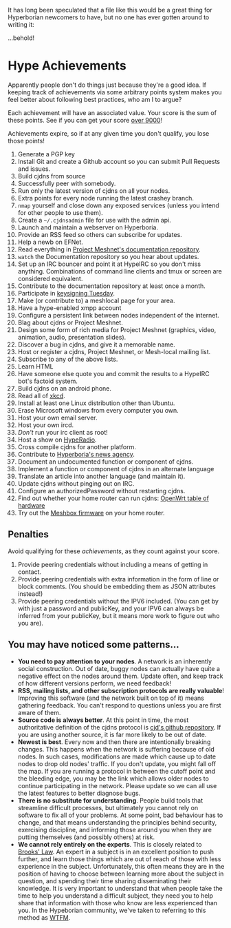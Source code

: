 It has long been speculated that a file like this would be a great thing for Hyperborian newcomers to have, but no one has ever gotten around to writing it:

...behold!

# Hype Achievements

Apparently people don't do things just because they're a good idea. If keeping track of achievements via some arbitrary points system makes you feel better about following best practices, who am I to argue?

Each achievement will have an associated value. Your score is the sum of these points. See if you can get your score [over 9000](http://knowyourmeme.com/memes/its-over-9000)!

Achievements expire, so if at any given time you don't qualify, you lose those points!

1. Generate a PGP key
2. Install Git and create a Github account so you can submit Pull Requests and issues.
3. Build cjdns from source
4. Successfully peer with somebody.
5. Run only the latest version of cjdns on all your nodes.
6. Extra points for every node running the latest crashey branch.
7. `nmap` yourself and close down any exposed services (unless you intend for other people to use them).
8. Create a `~/.cjdnsadmin` file for use with the admin api.
9. Launch and maintain a webserver on Hyperboria.
10. Provide an RSS feed so others can subscribe for updates.
11. Help a newb on EFNet.
12. Read everything in [Project Meshnet's documentation repository](https://github.com/projectmeshnet/documentation).
13. `watch` the Documentation repository so you hear about updates.
14. Set up an IRC bouncer and point it at HypeIRC so you don't miss anything. Combinations of command line clients and tmux or screen are considered equivalent.
15. Contribute to the documentation repository at least once a month.
16. Participate in [keysigning Tuesday](#).
17. Make (or contribute to) a meshlocal page for your area.
18. Have a hype-enabled xmpp account
19. Configure a persistent link between nodes independent of the internet.
20. Blag about cjdns or Project Meshnet.
21. Design some form of rich media for Project Meshnet (graphics, video, animation, audio, presentation slides).
22. Discover a bug in cjdns, and give it a memorable name.
23. Host or register a cjdns, Project Meshnet, or Mesh-local mailing list.
24. Subscribe to any of the above lists.
25. Learn HTML
26. Have someone else quote you and commit the results to a HypeIRC bot's factoid system.
27. Build cjdns on an android phone.
28. Read all of [xkcd](http://xkcd.com/).
29. Install at least one Linux distribution other than Ubuntu.
30. Erase Microsoft windows from every computer you own.
31. Host your own email server.
32. Host your own ircd.
33. _Don't_ run your irc client as root!
34. Host a show on [HypeRadio](http://radio.cynical.us/hostashow.html).
35. Cross compile cjdns for another platform.
36. Contribute to [Hyperboria's news agency](http://news.hyperboria.net/).
37. Document an undocumented function or component of cjdns.
38. Implement a function or component of cjdns in an alternate language
39. Translate an article into another language (and maintain it).
40. Update cjdns without pinging out on IRC.
41. Configure an authorizedPassword without restarting cjdns.
42. Find out whether your home router can run cjdns: [OpenWrt table of hardware](http://wiki.openwrt.org/toh/start)
43. Try out the [Meshbox firmware](https://github.com/seattlemeshnet/meshbox) on your home router.

## Penalties

Avoid qualifying for these _achievements_, as they count against your score.

1. Provide peering credentials without including a means of getting in contact.
2. Provide peering credentials with extra information in the form of line or block comments. (You should be embedding them as JSON attributes instead!)
3. Provide peering credentials without the IPV6 included. (You can get by with just a password and publicKey, and your IPV6 can always be inferred from your publicKey, but it means more work to figure out who you are).


## You may have noticed some patterns...

* **You need to pay attention to your nodes**. A network is an inherently social construction. Out of date, buggy nodes can actually have quite a negative effect on the nodes around them. Update often, and keep track of how different versions perform, we need feedback!
* **RSS, mailing lists, and other subscription protocols are really valuable**! Improving this software (and the network built on top of it) means gathering feedback. You can't respond to questions unless you are first aware of them.
* **Source code is always better**. At this point in time, the most authoritative definition of the cjdns protocol is [cjd's github repository](https://github.com/cjdelisle/cjdns). If you are using another source, it is far more likely to be out of date.
* **Newest is best**. Every now and then there are intentionally breaking changes. This happens when the network is suffering because of old nodes. In such cases, modifications are made which cause up to date nodes to drop old nodes' traffic. If you don't update, you might fall off the map. If you are running a protocol in between the cutoff point and the bleeding edge, you may be the link which allows older nodes to continue participating in the network. Please update so we can all use the latest features to better diagnose bugs.
* **There is no substitute for understanding**. People build tools that streamline difficult processes, but ultimately you cannot rely on software to fix all of your problems. At some point, bad behaviour has to change, and that means understanding the principles behind security, exercising discipline, and informing those around you when they are putting themselves (and possibly others) at risk.
* **We cannot rely entirely on the experts**. This is closely related to [Brooks' Law](http://en.wikipedia.org/wiki/Brooks%27s_law). An expert in a subject is in an excellent position to push further, and learn those things which are out of reach of those with less experience in the subject. Unfortunately, this often means they are in the position of having to choose between learning more about the subject in question, and spending their time sharing disseminating their knowledge. It is very important to understand that when people take the time to help you understand a difficult subject, they need you to help share that information with those who know are less experienced than you. In the Hypeborian community, we've taken to referring to this method as [WTFM](http://www.roaming-initiative.com/blog/posts/wtfm).



